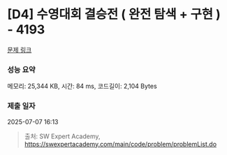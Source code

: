 # [D4] 수영대회 결승전 ( 완전 탐색 + 구현 ) - 4193 

[문제 링크](https://swexpertacademy.com/main/code/problem/problemDetail.do?contestProbId=AWKaG6_6AGQDFARV) 

### 성능 요약

메모리: 25,344 KB, 시간: 84 ms, 코드길이: 2,104 Bytes

### 제출 일자

2025-07-07 16:13



> 출처: SW Expert Academy, https://swexpertacademy.com/main/code/problem/problemList.do